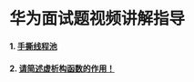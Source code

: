 # 华为面试题视频讲解指导

#### 1. [手撕线程池](https://www.bilibili.com/video/BV1Rbwhe3Euh/?spm_id_from=333.1387.upload.video_card.click&vd_source=b638fdfb9e01b75cd34cc317156b7a8e)

#### 2. [请简述虚析构函数的作用！](https://www.bilibili.com/video/BV1wu4m1c79n/?spm_id_from=333.1387.upload.video_card.click&vd_source=b638fdfb9e01b75cd34cc317156b7a8e)
